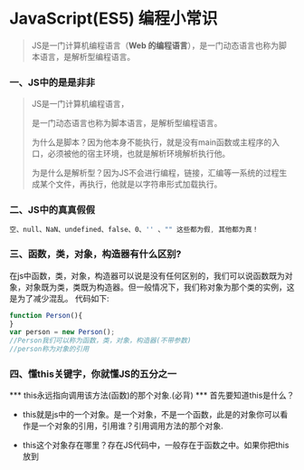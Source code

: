 # JavaScript(ES5)  编程小常识

> JS是一门计算机编程语言（**Web 的编程语言**），是一门动态语言也称为脚本语言，是解析型编程语言。



### 一、JS中的是是非非 

> JS是一门计算机编程语言，
>
> 是一门动态语言也称为脚本语言，是解析型编程语言。
>
> 为什么是脚本？因为他本身不能执行，就是没有main函数或主程序的入口，必须被他的宿主环境，也就是解析环境解析执行他。
>
> 为是什么是解析型？因为JS不会进行编程，链接，汇编等一系统的过程生成某个文件，再执行，他就是以字符串形式加载执行。



### 二、JS中的真真假假

```js
空、null、NaN、undefined、false、0、'' 、"" 这些都为假, 其他都为真！
```



### 三、函数，类，对象，构造器有什么区别? 

​	在js中函数，类，对象，构造器可以说是没有任何区别的，我们可以说函数既为对象，对象既为类，类既为构造器。但一般情况下，我们称对象为那个类的实例，这是为了减少混乱。 
代码如下:

```js
function Person(){ 
} 
var person = new Person(); 
//Person我们可以称为函数，类，对象，构造器(不带参数) 
//person称为对象的引用 
```



###  四、懂this关键字，你就懂JS的五分之一

*** this永远指向调用该方法(函数)的那个对象.(必背)  ***
首先要知道this是什么？ 

* this就是js中的一个对象。是一个对象，不是一个函数，此是的对象你可以看作是一个对象的引用，引用谁？引用调用方法的那个对象. 

* this这个对象存在哪里？存在JS代码中，一般存在于函数之中。如果你把this放到<script>标签中，你可以试下window==this，打印什么?为什么？ 

  代码如下:

```js
function ready() {
    alert(this == window);
}
ready();

//此时打什么？true，为什么？

function Person() {
    this.name = '张三';
    alert(this == window);
}
new Person();

//此时打印什么？false, 为什么？
//把代码加长点.加一个var perso = 
var person = new Person(); 
```



全世界的人都知道person引用了new Person产生的那个对象。new Person创建的是一个JS实例对象，我们就可以绑定属性和方法. 
看下面这段代码 
代码如下:

```js
fn = function () {
}
fn.ready = function () {
    alert(this == fn);
} 
```



当调用fn.ready()的时候打印什么？true ,为什么？ 
十分奇怪，this现在等于一个函数了..为什么？ 



### 五、JS中静态方法和属性将助你一臂之力. 

> 什么是静态.顾名思意:就是不动了，JS中不动的方法是什么？就是不需要创建实例，直接可以通过类名调用方法，哪里都没有动。方法就调用了。不需要任何额外的代码。这只是片面之言。所谓静态:就是属于类的属于类本身的特征. 
> Js中类既为对象，何不能直接绑定属性和方法。当然可以. 
> 代码如下:

```js
fn = function () {
}
fn.name = '张三';
fn.getName = function () {
    return fn.name;
} 
```

这也行，但为什么还要new 的过程，全都这样绑定不就可以了吗？思考 



### 六、prototype和constructor的在JS框架中的影响 

* prototype为原型,是一个对象。 

* constructor为构造器,是一个函数 

* 到现在为止，你要分清楚，什么时候的对象为对象，什么时候的对象是一个函数.也难为JS解析器，能解析运行如此灵活的代码。 

* prototype可以说他是一个类的静态的属性，他指向这个对象的实例。换句话说prototype是一个对象。

* prototype指向的对象和我们new的对象有何区别？建立了一种等价桥梁关系，但不是同一个。当我们在函数prototype上绑定属性的时候，那么属性和值就绑定到了prototype对象上，并没有正真的绑定到那个对象上去。

* 当需要访问那个对象上的这个属性的时候，JS解析器，首先会去从对象本身上去找这个属性，然后再到原型对象上找。 

  

  代码如下:

```js
function Person() {

};
var person = new Person();
    person.name ='张三';
    Person.prototype.name ='李四';

alert(person.name);
delete person.name;
alert(person.name);

// constructor指向一个对象的构造器。(什么是构造器？自己去复习。), 由此可以看出他是一个对象级别的属性。也就是要使用constructor这个属性，必须需要一个对象。
// 那么prototype是一个对象有没有constructor属性？当然有，既然constructor是指构造器，那有没有一个prototype属性？当然有，以此类推, 下面这两段代码是正确的。
constructor.prototype.constructor.prototype.constructor...
prototype.constructor.prototype.constructor.prototype...
```



其实我也不知道到底可以连多长？感兴趣可以试一下。顺便告诉你用递归算法。 
在众多的JS代码中，当我们已知一个对象，要求他的构造器，或者已知一个构造器，求他的对象。应入门了。 



### 七、==和===将判断进行到底

***  ==和===神像形不象.不要去考虑，一眼就看出是做断判是否相等。 ***
有木有区别? 
==判断变量是否相等。 
===判断变量的值相等。 
以此类推:====用来干嘛的？？用来报错的.你懂的.这里只想告诉你，只有==和=== 
JS中变量是弱类型的，都懂。 
代码如下:

```js
var a = 3;
var b = '3';
alert(a == b); //true

// JS中变量的值是强类型的。你懂的.
var a = 3;
var b = '3';
alert(a === b); //false
```



都是var 类型的变量，但他们的值不一样，一个是整形，一个是字符串型. 
var类型和var类型相比，当然是true,整形和字符串型比，当然是false. 
==用来比较他们值是否一样。不会是计较值的类型，只要他们的变量是var类型就可以了。当然是这废话，难不成，你不还能声明第二种变量类型的变量？. 
===用来比较，会去判断他们的值是否为同一类型。如果不是，没有的比较。JS中变量的值是强类型的，有整形，字符串，数字，布尔等。



### 八、typeof和instanceof完成了判断未成的使命 

typeof用来判断基本数据类型 
instanceof 用来判断对象类型是否为某一个类型号 



### 九、5种继承让你如虎添翼.

1、对象冒充 
2、apply 
3、call 
4、prototype 
5、for循环方式 
用法：*** 永远只须记住，JS中的继承只是属性和方法的拷贝。***



### 十、DOM模型结构改变你的思想 

DOM是一种思想，一种将数据以树状结构数据的思想。

* 学习DOM只需要掌握任何一个节点都有一个父节点和0到多个子节点.任何一个节点都有一个页面上的标签表现形式和一个内存对应着一个标签对象.页面只是展示数据的地方，内存中才是DOM对象数据保存地方。

* 任何一个DOM对象只能有一个父节点对象。

* 父子关系可以随时改变。 

> 对象操作：查、增，修，删 
> 内容操作：innerHTML,innerText等 
> 事件操作：mouse,key 
> 样式操作：id、target、class 
> 属性操作：attribute 



### 十一、回调函数减少编写代码 

*** 什么是回调函数? ***

> 在JS中函数名是用来标识一个函数的。既我们可以传递给某个函数一个函数 名(函数名柄),然后由那个函数来自动调用我们的函数完成相关的处理。 
> 调用者与被调用者分开，我们不需要关心调用者，和被调用者。回调可用于通知机制，事件。 



### 十二、函数和arguments 

* 函数名就是函数的句柄，指针，函数名是唯一的，这也成就了JS中没有函数重载。只有函数覆盖。函数名才是唯一标识函数的。 
* 永远需牢访，JS中的函数调用就是在函数名后面加对括号() 
* 函数调用参数可有可无，无论什么情况下，参数都会保存在函数体中的arguments对象中，你可以直接使用他，他是一个对象，参数是以数组形式存放。 



### 十三、闭包(匿名函数)为开发开辟了捷径 

* 闭包是函数内调用函数外的参数，一般也可称为匿名函数，但两者有所不同。 
* 闭包的价值在于可以作为函数对象或者匿名函数，对于类型系统而言这就意味着不仅要表示数据还要表示代码。
* 支持闭包的多数语言都将函数作为第一级对象，就是说这些函数可以存储到变量中、作为参数传递给其他函数，最重要的是能够被函数动态地创建和返回. 
  匿名函数减少了变量名称的冲突，为没有权限作用域的JS提供了权限作用域。
* 当我们需要提供一个接口，但又不想让这个接口对象为全局变量就需要用匿名函数: 

```js
(function () {
    //局部代码，外部永远无法访问，除非你提供一个入口
})();

setInterval(function() {
	//局部代码，外部永远无法访问，除非你提供一个入口
}, 1000);
```





# 五段实用的js高级技巧


以下几个js技巧还是蛮实用的，前提是你没用使用别人的js框架，用原生创造效率为前提的代码. 



### 技巧一、【setTimeout】

应用案例:比如你想一个函数循环执行10次,怎么办?以前通常是先setInterval,然后clearInterval,技巧一就是克服这个问题 
代码如下:

```js 
(function () {
    var i = 0;
    function job() {
        console.log(i++);
        if (i < 10) {
            setTimeout(job, 1000);
        }
    }
    job();
})();
```

上面这个job函数就只会乖乖的执行10次.然后自动停止 



### 技巧二、【高效的for循环 】

应用案例: 抛弃传统的循环方式 
代码如下:

```js
(function () {
    var arr = [];
    for (var i = arr.length; i--;) {
        doStuff();
    }
})(); 
```



+ 这个方式为什么高效? 
  - 1、少了一个参数l=arr.length; 
  - 2、for语句中间那个玩意少进行了一次计算,以前的话是for(i=0;i<l;i++)这样的话中间的语句会先比较i<l 然后比较出来的结果在跟true 或者false比较,自然多了次计算;



### 技巧三、【高效赋值 】

应用案例:抛弃传统的if判断赋值 
代码如下:

```js
var i = 1, ret;
ret = i !== 1 || true;
console.log(ret); 
```

以上代码会很神奇的告诉你ret会是true.高效吧不用if(i!==1)了在赋值了 



### 技巧四、【强悍的简短的attr 】

应用案例:setAttribute,getAttribute.这个方法不仅可以设置标准的属性,还可以设置任意属性,兼容好 
代码如下:

```js
function attr(elem, name, value) {
    var ret;
    if (value) {
        if (/msie [6-7]\.0/i.test(navigator.userAgent)) {
            ret = elem.getAttributeNode(name);
            if (!ret) { //ie6 7不合法的属性设置捕鸟,通过这里可以设置 
                ret = document.createAttribute(name);
                elem.setAttributeNode(ret);
            }
            ret.nodeValue = value + "";
        } else {
            elem.setAttribute(name, value);
        }
        return elem;
    } else { //ie6 7有得属性获取不鸟 
        ret = elem.getAttribute(name);
        fixIe = elem.getAttributeNode(name).nodeValue;
        ret = ret ? ret : fixIe ? fixIe : undefined;
        return ret;
    }
}

//以上方法如何测试呢 ?
attr(document.getElementById("test"), "classxx", "xx");
alert(attr(document.getElementById("test"), "classxx")); 
```



### 技巧五、【getElementsByClassName】 

应用案例 :以前js没什么框架的时候,大家都再模仿这个方法,看看今天我是怎么高效的模仿出它来.这也不愧是js初学者的经典代码 。
代码如下:

```js
(function () {
    var getElementsByClassName = function (cls, context) {
        var root = context || document;
        return document.querySelectorAll ? root.querySelectorAll("." + cls) : root.getElementsByClassName ?
            root.getElementsByClassName(cls) : help("*", cls, context);
    }
    var help = function (tagName, cls, context) {
        var root = context || document,
            ret = [], elems, i,
            rcls = new RegExp("^|\\s+" + cls + "\\s+|$");
        elems = root.getElementsByTagName(tagName || "*");
        for (i = elems.length; i--;) {
            if (rcls.test(elem[i].className)) {
                ret.push(elems[i]);
            }
        }
        return ret;
    }
})(); 
```

